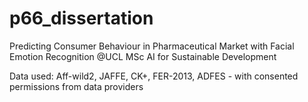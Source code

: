 # p66_dissertation
Predicting Consumer Behaviour in Pharmaceutical Market with Facial Emotion Recognition @UCL MSc AI for Sustainable Development

Data used: Aff-wild2, JAFFE, CK+, FER-2013, ADFES - with consented permissions from data providers
